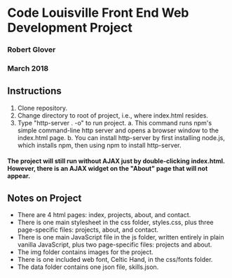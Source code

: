 # Code Louisville Front End Web Development Project

### Robert Glover
### March 2018

## Instructions

1. Clone repository.
2. Change directory to root of project, i.e., where index.html resides.
3. Type "http-server . -o" to run project.
  a. This command runs npm's simple command-line http server and opens a browser window to the index.html page.
  b. You can install http-server by first installing node.js, which installs npm, then using npm to install http-server. 

#### The project will still run without AJAX just by double-clicking index.html.  However, there is an AJAX widget on the "About" page that will not appear.

## Notes on Project

* There are 4 html pages: index, projects, about, and contact.
* There is one main stylesheet in the css folder, styles.css, plus three page-specific files: projects, about, and contact.
* There is one main JavaScript file in the js folder, written entirely in plain vanilla JavaScript, plus two page-specific files: projects and about.
* The img folder contains images for the project.
* There is one included web font, Celtic Hand, in the css/fonts folder.
* The data folder contains one json file, skills.json.
